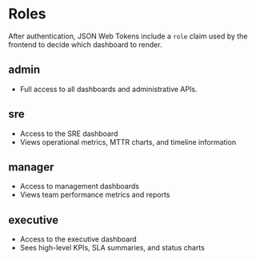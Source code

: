 # Roles

After authentication, JSON Web Tokens include a `role` claim used by the frontend to decide which dashboard to render.

## admin
- Full access to all dashboards and administrative APIs.

## sre
- Access to the SRE dashboard
- Views operational metrics, MTTR charts, and timeline information

## manager
- Access to management dashboards
- Views team performance metrics and reports

## executive
- Access to the executive dashboard
- Sees high-level KPIs, SLA summaries, and status charts
